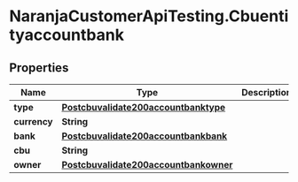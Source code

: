 # NaranjaCustomerApiTesting.Cbuentityaccountbank

## Properties

Name | Type | Description | Notes
------------ | ------------- | ------------- | -------------
**type** | [**Postcbuvalidate200accountbanktype**](Postcbuvalidate200accountbanktype.md) |  | [optional] 
**currency** | **String** |  | [optional] 
**bank** | [**Postcbuvalidate200accountbankbank**](Postcbuvalidate200accountbankbank.md) |  | [optional] 
**cbu** | **String** |  | [optional] 
**owner** | [**Postcbuvalidate200accountbankowner**](Postcbuvalidate200accountbankowner.md) |  | [optional] 


